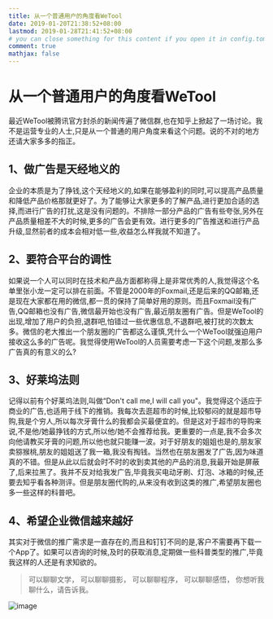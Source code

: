 ```yaml
---
title: 从一个普通用户的角度看WeTool
date: 2019-01-20T21:38:52+08:00
lastmod: 2019-01-28T21:41:52+08:00
# you can close something for this content if you open it in config.toml.
comment: true
mathjax: false
---
```


# 从一个普通用户的角度看WeTool

最近WeTool被腾讯官方封杀的新闻传遍了微信群,也在知乎上掀起了一场讨论。我不是运营专业的人士,只是从一个普通的用户角度来看这个问题。说的不对的地方还请大家多多的指正。

## 1、做广告是天经地义的

企业的本质是为了挣钱,这个天经地义的,如果在能够盈利的同时,可以提高产品质量和降低产品价格那就更好了。为了能够让大家更多的了解产品,进行更加合适的选择,而进行广告的打扰,这是没有问题的。不排除一部分产品的广告有些夸张,另外在产品质量相差不大的时候,更多的广告会更有效。进行更多的广告推送和进行产品升级,显然前者的成本会相对低一些,收益怎么样我就不知道了。

## 2、要符合平台的调性

如果说一个人可以同时在技术和产品方面都称得上是非常优秀的人,我觉得这个名单里张小龙一定可以排在前面。不管是2000年的Foxmail,还是后来的QQ邮箱,还是现在大家都在用的微信,都一贯的保持了简单好用的原则。而且Foxmail没有广告,QQ邮箱也没有广告,微信最开始也没有广告,最近朋友圈有广告。但是WeTool的出现,增加了用户的负担,退群吧,怕错过一些优惠信息,不退群吧,被打扰的次数太多。微信的老大推出一个朋友圈的广告都这么谨慎,凭什么一个WeTool就强迫用户接收这么多的广告呢。我觉得使用WeTool的人员需要考虑一下这个问题,发那么多广告真的有意义的么?

## 3、好莱坞法则

记得以前有个好莱坞法则,叫做“Don't call me,I will call you"。我觉得这个适应于商业的广告,也适用于线下的推销。我每次去逛超市的时候,比较郁闷的就是超市导购,我是个穷人,所以每次牙膏什么的我都会买最便宜的。但是这对于超市的导购来说,不是他/她最挣钱的方式,所以他/她不会推荐给我。更重要的一点是,我不会多次向他请教买牙膏的问题,所以他也就只能赚一波。对于好朋友的姐姐也是的,朋友家卖猕猴桃,朋友的姐姐送了我一箱,我没有掏钱。当然也在朋友圈发了广告,因为味道真的不错。但是从此以后就会时不时的收到卖其他的产品的消息,我最开始是屏蔽了,后来拉黑了。我并不反对给我发广告,毕竟我买电动牙刷、灯泡、冰箱的时候,还要去知乎看各种测评。但是朋友圈代购的,从来没有收到这类的推广,希望朋友圈也多一些这样的科普吧。

## 4、希望企业微信越来越好

其实对于微信的推广需求是一直存在的,而且和钉钉不同的是,客户不需要再下载一个App了。如果可以咨询的时候,及时的获取消息,定期做一些科普类型的推广,毕竟我这样的人还是有求知欲的。

> 可以聊聊文学，
> 可以聊聊摄影，
> 可以聊聊程序，
> 可以聊聊感悟，
> 你想听我聊什么，请告诉我。

![image](https://mmbiz.qpic.cn/mmbiz_jpg/IDHaWiaS8DJpDWaY4ZNTpQR4riciaVTEqPkpwGNwbmUxHUjv8licNxNlD9IEia7rCb8KYibdRWCiamYGRfetNW1CyqWTQ/0?wx_fmt=jpeg)